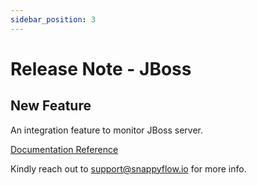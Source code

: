 ```yaml
---
sidebar_position: 3 
---
```

# Release Note - JBoss

## New Feature

An integration feature to monitor JBoss server.

[Documentation Reference](/docs/sidebar-sf-selfhosted-turbo/Integrations/jboss)

Kindly reach out to [support@snappyflow.io](mailto:support@snappyflow.io) for more info.
